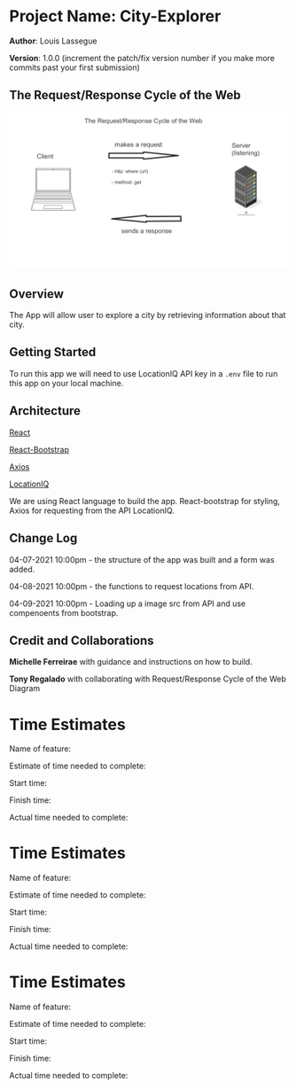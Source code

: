 # Project Name: City-Explorer

**Author**: Louis Lassegue

**Version**: 1.0.0 (increment the patch/fix version number if you make more commits past your first submission)

## The Request/Response Cycle of the Web

![Request/Response Cycle of the Web Diagram](/src/img/web_cycle.png)

## Overview

The App will allow user to explore a city by retrieving information about that city.

## Getting Started

To run this app we will need to use LocationIQ API key in a `.env` file to run this app on your local machine.

## Architecture

[React](https://reactjs.org/)

[React-Bootstrap](https://react-bootstrap.github.io/)

[Axios](https://www.npmjs.com/package/axios)

[LocationIQ](https://locationiq.com/)

We are using React language to build the app. React-bootstrap for styling, Axios for requesting from the API LocationIQ.

## Change Log

04-07-2021 10:00pm - the structure of the app was built and a form was added.

04-08-2021 10:00pm - the functions to request locations from API.

04-09-2021 10:00pm - Loading up a image src from API and use compenoents from bootstrap.

## Credit and Collaborations

**Michelle Ferreirae** with guidance and instructions on how to build.

**Tony Regalado** with collaborating with Request/Response Cycle of the Web Diagram

# Time Estimates

Name of feature: 

Estimate of time needed to complete: 

Start time: 

Finish time: 

Actual time needed to complete:

# Time Estimates

Name of feature: 

Estimate of time needed to complete: 

Start time: 

Finish time: 

Actual time needed to complete:

# Time Estimates

Name of feature: 

Estimate of time needed to complete: 

Start time: 

Finish time: 

Actual time needed to complete: 

